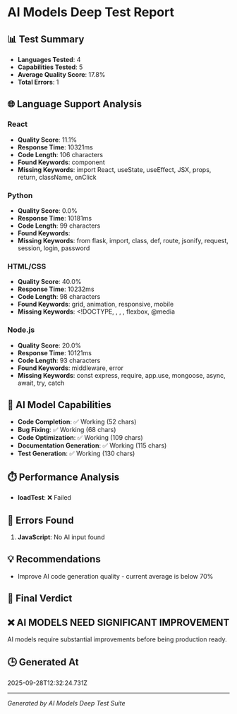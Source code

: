 # AI Models Deep Test Report

## 📊 Test Summary

- **Languages Tested**: 4
- **Capabilities Tested**: 5
- **Average Quality Score**: 17.8%
- **Total Errors**: 1

## 🌐 Language Support Analysis

### React
- **Quality Score**: 11.1%
- **Response Time**: 10321ms
- **Code Length**: 106 characters
- **Found Keywords**: component
- **Missing Keywords**: import React, useState, useEffect, JSX, props, return, className, onClick

### Python
- **Quality Score**: 0.0%
- **Response Time**: 10181ms
- **Code Length**: 99 characters
- **Found Keywords**: 
- **Missing Keywords**: from flask, import, class, def, route, jsonify, request, session, login, password

### HTML/CSS
- **Quality Score**: 40.0%
- **Response Time**: 10232ms
- **Code Length**: 98 characters
- **Found Keywords**: grid, animation, responsive, mobile
- **Missing Keywords**: <!DOCTYPE, <html>, <head>, <body>, flexbox, @media

### Node.js
- **Quality Score**: 20.0%
- **Response Time**: 10121ms
- **Code Length**: 93 characters
- **Found Keywords**: middleware, error
- **Missing Keywords**: const express, require, app.use, mongoose, async, await, try, catch


## 🤖 AI Model Capabilities

- **Code Completion**: ✅ Working (52 chars)
- **Bug Fixing**: ✅ Working (68 chars)
- **Code Optimization**: ✅ Working (109 chars)
- **Documentation Generation**: ✅ Working (115 chars)
- **Test Generation**: ✅ Working (130 chars)

## ⏱️ Performance Analysis

- **loadTest**: ❌ Failed 

## 🐛 Errors Found

1. **JavaScript**: No AI input found

## 💡 Recommendations

- Improve AI code generation quality - current average is below 70%

## 🎯 Final Verdict

## ❌ AI MODELS NEED SIGNIFICANT IMPROVEMENT

AI models require substantial improvements before being production ready.

## 🕒 Generated At

2025-09-28T12:32:24.731Z

---
*Generated by AI Models Deep Test Suite*
